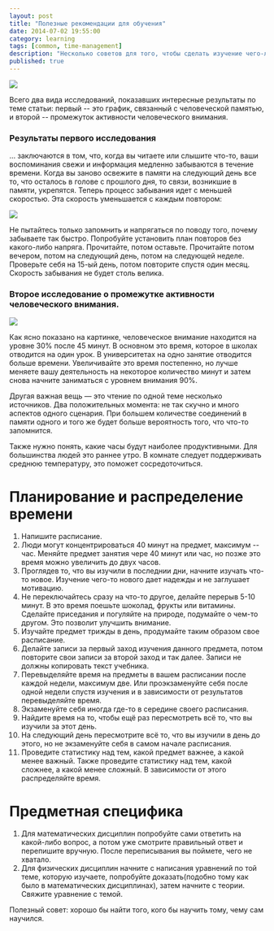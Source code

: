 ```yaml
---
layout: post
title: "Полезные рекомендации для обучения"
date: 2014-07-02 19:55:00
category: learning
tags: [common, time-management]
description: "Несколько советов для того, чтобы сделать изучение чего-либо более эффективным."
published: true
---
```


<img src="http://theasder.github.io/img/ea4c41c3b509.jpg" class="img-responsive" /><br />

Всего два вида исследований, показавших интересные результаты по теме статьи: первый -- это график, связанный с человеческой памятью, и второй -- промежуток активности человеческого внимания.

###  Результаты первого исследования

… заключаются в том, что, когда вы читаете или слышите что-то, ваши воспоминания свежи и информация медленно забываются в течение времени. Когда вы заново освежите в памяти на следующий день все то, что осталось в голове с прошлого дня, то связи, возникшие в памяти, укрепятся. Теперь процесс забывания идет с меньшей скоростью. Эта скорость уменьшается с каждым повтором:

<img src="http://s020.radikal.ru/i723/1407/29/434cb74d534a.jpg" class="img-responsive" /><br />

Не пытайтесь только запомнить и напрягаться по поводу того, почему забываете так быстро. Попробуйте установить план повторов без какого-либо напряга. Прочитайте, потом оставьте. Прочитайте потом вечером, потом на следующий день, потом на следующей неделе. Проверьте себя на 15-ый день, потом повторите спустя один месяц. Скорость забывания не будет столь велика.

###  Второе исследование о промежутке активности человеческого внимания.

<img src="http://qph.is.quoracdn.net/main-qimg-9e78b6f662726db2dad951bf9dfe3e71?convert_to_webp=true" class="img-responsive" /><br />

Как ясно показано на картинке, человеческое внимание находится на уровне 30% после 45 минут. В основном это время, которое в школах отводится на один урок. В университетах на одно занятие отводится больше времени. Увеличивайте это время постепенно, но лучше меняете вашу деятельность на некоторое количество минут и затем снова начните заниматься с уровнем внимания 90%.

Другая важная вещь &mdash; это чтение по одной теме несколько источников. Два положительных момента: не так скучно и много аспектов одного сценария. При большем количестве соединений в памяти одного и того же будет больше вероятность того, что что-то запомнится.

Также нужно понять, какие часы будут наиболее продуктивными. Для большинства людей это раннее утро. В комнате следует поддерживать среднюю температуру, это поможет сосредоточиться.

#  Планирование и распределение времени

1. Напишите расписание.
2. Люди могут концентрироваться 40 минут на предмет, максимум -- час. Меняйте предмет занятия чере 40 минут или час, но позже это время можно увеличить до двух часов.
3. Проглядев то, что вы изучили в последнии дни, начните изучать что-то новое. Изучение чего-то нового дает надежды и не заглушает мотивацию.
4. Не переключайтесь сразу на что-то другое, делайте перерыв 5-10 минут. В это время поешьте шоколад, фрукты или витамины. Сделайте приседания и погуляйте на природе, подумайте о чем-то другом. Это позволит улучшить внимание.
5. Изучайте предмет трижды в день, продумайте таким образом свое расписание.
6. Делайте записи за первый заход изучения данного предмета, потом повторите свои записи за второй заход и так далее. Записи не должны копировать текст учебника.
7. Перевыделяйте время на предметы в вашем расписании после каждой недели, максимум две. Или проэкзаменуйте себя после одной недели спустя изучения и в зависимости от результатов перевыделяйте время.
8. Экзаменуйте себя иногда где-то в середине своего расписания.
9. Найдите время на то, чтобы ещё раз пересмотреть всё то, что вы изучили за этот день.
10. На следующий день пересмотрите всё то, что вы изучили в день до этого, но не экзаменуйте себя в самом начале расписания.
11. Проведите статистику над тем, какой предмет важнее, а какой менее важный. Также проведите статистику над тем, какой сложнее, а какой менее сложный. В зависимости от этого распределяйте время.

#  Предметная специфика

1. Для математических дисциплин попробуйте сами ответить на какой-либо вопрос, а потом уже смотрите правильный ответ и перепишите вручную. После переписывания вы поймете, чего не хватало.
2. Для физических дисциплин начните с написания уравнений по той теме, которую изучаете, попробуйте доказать(подобно тому как было в математических дисциплинах), затем начните с теории. Свяжите уравнение с темой.

Полезный совет: хорошо бы найти того, кого бы научить тому, чему сам научился. 
